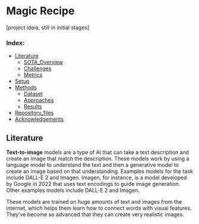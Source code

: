 # Magic Recipe
[project ideia, still in initial stages]

<!-- Walt Disney used to say, 'If you can dream it, you can do it!'
I suggest a slight change to this famous quote: 'If you can describe it, we can do it!😜' 

This repository aims to experiment with SOTA methods for tex-to-img task. This journey is also a great way to develop skills in popular platforms and tools such as Hugging Face, OpenCV, Diffusers, PyTorch, Prompt Engineering, NLP.
<p align="center">
  <img src="https://github.com/user-attachments/assets/abf2b2c1-48d3-4c6d-b3c1-643dc3e45116" alt="Dalli" style="width:70%";>
  <br>
  <em></em>
</p>
-->
<!-- ![image](https://github.com/user-attachments/assets/abf2b2c1-48d3-4c6d-b3c1-643dc3e45116) -->

<!-- ver esta ideia ! https://www.youtube.com/watch?v=FMRi6pNAoag -->
 ### Index:
- [Literature](#Literature)
  - [SOTA_Overview](#SOTA_Overview)
  - [Challenges](#Challenges)
  - [Metrics](#Metrics)
- [Setup](#Setup)
- [Methods](#Methods)
  - [Dataset](#Dataset)
  - [Approaches](#Approaches)
  - [Results](#Results)
- [Repository_files](#Repository_files)
- [Acknowledgements](#Acknowledgements)

## Literature
**Text-to-image** models are a type of AI that can take a text description and create an image that match the description. These models work by using a language model to understand the text and then a generative model to create an image based on that understanding. Examples models for the task include DALL-E 2 and Imagen. Imagen, for instance, is a model developed by Google in 2022 that uses text encodings to guide image generation. Other examples models include DALL-E 2 and Imagen.

These models are trained on huge amounts of text and images from the internet, which helps them learn how to connect words with visual features. They’ve become so advanced that they can create very realistic images.


<!--
repo img: https://aiimagegenerator.in/
https://huggingface.co/tasks/text-to-image
https://abdulkaderhelwan.medium.com/text-to-image-generation-model-with-cnn-ca904427d1e7
https://www.kaggle.com/code/stpeteishii/text-to-image-generation-by-stable-diffusion

# review
https://arxiv.org/pdf/2303.07909
https://www.bentoml.com/blog/a-guide-to-open-source-image-generation-models  (imp)
https://dominguezdaniel.medium.com/exploring-image-generative-ai-models-9359705b15d3
https://medium.com/@aisagescribe/generative-ai-for-image-generation-sota-common-methods-bea0a70c9b81
https://www.codementor.io/@kalpesh08/how-does-ai-turn-text-into-images-2amzolymx5
https://arxiv.org/pdf/2309.00810
https://arxiv.org/pdf/2303.07909
-->


